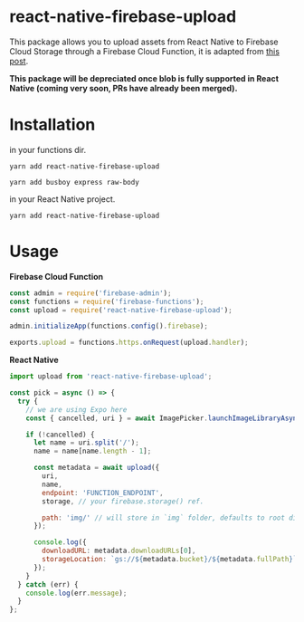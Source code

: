 # react-native-firebase-upload

This package allows you to upload assets from React Native to Firebase Cloud Storage through a Firebase Cloud Function, it is adapted from [this post](https://medium.com/@wcandillon/uploading-images-to-firebase-with-expo-a913c9f8e98d).

**This package will be depreciated once blob is fully supported in React Native (coming very soon, PRs have already been merged).**

# Installation

in your functions dir.

`yarn add react-native-firebase-upload`

`yarn add busboy express raw-body`

in your React Native project.

`yarn add react-native-firebase-upload`

# Usage

**Firebase Cloud Function**

```javascript
const admin = require('firebase-admin');
const functions = require('firebase-functions');
const upload = require('react-native-firebase-upload');

admin.initializeApp(functions.config().firebase);

exports.upload = functions.https.onRequest(upload.handler);
```

**React Native**

```javascript
import upload from 'react-native-firebase-upload';

const pick = async () => {
  try {
    // we are using Expo here
    const { cancelled, uri } = await ImagePicker.launchImageLibraryAsync();

    if (!cancelled) {
      let name = uri.split('/');
      name = name[name.length - 1];

      const metadata = await upload({
        uri,
        name,
        endpoint: 'FUNCTION_ENDPOINT',
        storage, // your firebase.storage() ref.

        path: 'img/' // will store in `img` folder, defaults to root directory `/`
      });

      console.log({
        downloadURL: metadata.downloadURLs[0],
        storageLocation: `gs://${metadata.bucket}/${metadata.fullPath}`
      });
    }
  } catch (err) {
    console.log(err.message);
  }
};
```
